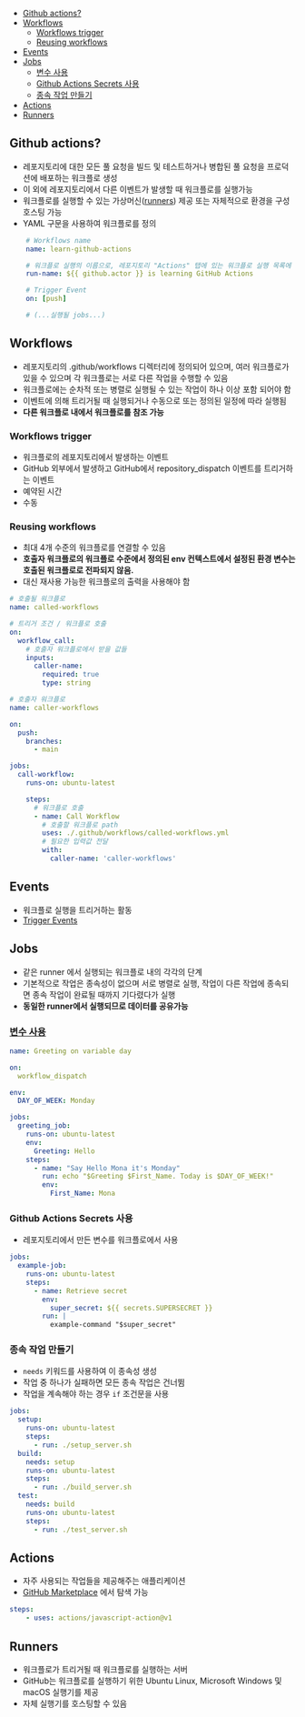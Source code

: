 - [Github actions?](#github-actions)
- [Workflows](#workflows)
  - [Workflows trigger](#workflows-trigger)
  - [Reusing workflows](#reusing-workflows)
- [Events](#events)
- [Jobs](#jobs)
  - [변수 사용](#변수-사용)
  - [Github Actions Secrets 사용](#github-actions-secrets-사용)
  - [종속 작업 만들기](#종속-작업-만들기)
- [Actions](#actions)
- [Runners](#runners)

## Github actions?
- 레포지토리에 대한 모든 풀 요청을 빌드 및 테스트하거나 병합된 풀 요청을 프로덕션에 배포하는 워크플로 생성
- 이 외에 레포지토리에서 다른 이벤트가 발생할 때 워크플로를 실행가능
- 워크플로를 실행할 수 있는 가상머신([runners](#runners)) 제공 또는 자체적으로 환경을 구성 호스팅 가능
- YAML 구문을 사용하여 워크플로를 정의
```YAML
    # Workflows name
    name: learn-github-actions

    # 워크플로 실행의 이름으로, 레포지토리 "Actions" 탭에 있는 워크플로 실행 목록에 표시.
    run-name: ${{ github.actor }} is learning GitHub Actions

    # Trigger Event
    on: [push]

    # (...실행될 jobs...)
```

## Workflows
- 레포지토리의 .github/workflows 디렉터리에 정의되어 있으며, 여러 워크플로가 있을 수 있으며 각 워크플로는 서로 다른 작업을 수행할 수 있음 
- 워크플로에는 순차적 또는 병렬로 실행될 수 있는 작업이 하나 이상 포함 되어야 함
- 이벤트에 의해 트리거될 때 실행되거나 수동으로 또는 정의된 일정에 따라 실행됨
- **다른 워크플로 내에서 워크플로를 참조 가능**
  
### Workflows trigger
- 워크플로의 레포지토리에서 발생하는 이벤트
- GitHub 외부에서 발생하고 GitHub에서 repository_dispatch 이벤트를 트리거하는 이벤트
- 예약된 시간
- 수동

### Reusing workflows
- 최대 4개 수준의 워크플로를 연결할 수 있음
- **호출자 워크플로의 워크플로 수준에서 정의된 env 컨텍스트에서 설정된 환경 변수는 호출된 워크플로로 전파되지 않음.**
- 대신 재사용 가능한 워크플로의 출력을 사용해야 함

```YAML
# 호출될 워크플로
name: called-workflows

# 트리거 조건 / 워크플로 호출
on:
  workflow_call:
    # 호출자 워크플로에서 받을 값들
    inputs:
      caller-name:
        required: true
        type: string

```
```YAML
# 호출자 워크플로
name: caller-workflows

on:
  push:
    branches:
      - main

jobs:
  call-workflow:
    runs-on: ubuntu-latest

    steps:
      # 워크플로 호출
      - name: Call Workflow
        # 호출할 워크플로 path
        uses: ./.github/workflows/called-workflows.yml
        # 필요한 입력값 전달
        with:
          caller-name: 'caller-workflows'    

```

## Events
- 워크플로 실행을 트리거하는 활동
- [Trigger Events](https://docs.github.com/ko/actions/using-workflows/events-that-trigger-workflows)

## Jobs
- 같은 runner 에서 실행되는 워크플로 내의 각각의 단계
- 기본적으로 작업은 종속성이 없으며 서로 병렬로 실행, 작업이 다른 작업에 종속되면 종속 작업이 완료될 때까지 기다렸다가 실행
- **동일한 runner에서 실행되므로 데이터를 공유가능**

### [변수 사용](https://docs.github.com/ko/actions/learn-github-actions/variables#default-environment-variables)
```YAML
name: Greeting on variable day

on:
  workflow_dispatch

env:
  DAY_OF_WEEK: Monday

jobs:
  greeting_job:
    runs-on: ubuntu-latest
    env:
      Greeting: Hello
    steps:
      - name: "Say Hello Mona it's Monday"
        run: echo "$Greeting $First_Name. Today is $DAY_OF_WEEK!"
        env:
          First_Name: Mona
```


### Github Actions Secrets 사용
- 레포지토리에서 만든 변수를 워크플로에서 사용
```YAML
jobs:
  example-job:
    runs-on: ubuntu-latest
    steps:
      - name: Retrieve secret
        env:
          super_secret: ${{ secrets.SUPERSECRET }}
        run: |
          example-command "$super_secret"
```

### 종속 작업 만들기
- `needs` 키워드를 사용하여 이 종속성 생성
- 작업 중 하나가 실패하면 모든 종속 작업은 건너뜀
- 작업을 계속해야 하는 경우 `if` 조건문을 사용
```YAML
jobs:
  setup:
    runs-on: ubuntu-latest
    steps:
      - run: ./setup_server.sh
  build:
    needs: setup
    runs-on: ubuntu-latest
    steps:
      - run: ./build_server.sh
  test:
    needs: build
    runs-on: ubuntu-latest
    steps:
      - run: ./test_server.sh
```

## Actions
- 자주 사용되는 작업들을 제공해주는 애플리케이션
- [GitHub Marketplace](https://github.com/marketplace?type=actions) 에서 탐색 가능
  
```YAML
steps:
    - uses: actions/javascript-action@v1
```

## Runners
- 워크플로가 트리거될 때 워크플로를 실행하는 서버
- GitHub는 워크플로를 실행하기 위한 Ubuntu Linux, Microsoft Windows 및 macOS 실행기를 제공
- 자체 실행기를 호스팅할 수 있음
